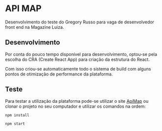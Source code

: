 # API MAP

Desenvolvimento do teste do Gregory Russo para vaga de desenvolvedor front end na Magazine Luiza.

## Desenvolvimento

Por conta do pouco tempo disponível para desenvolvimento, optou-se pela escolha do CRA (Create React App) para criação da estrutura do React.

Com isso criou-se automaticamente todo o sistema de build com alguns pontos de otimização de performance da plataforma.

## Teste

Para testar a utilização da plataforma pode-se utilizar o site [ApiMap](https://api-map-test.netlify.com/) ou clonar o projeto no seu computador e utilizar os comandos na ordem:

```npm install``` 

```npm start```